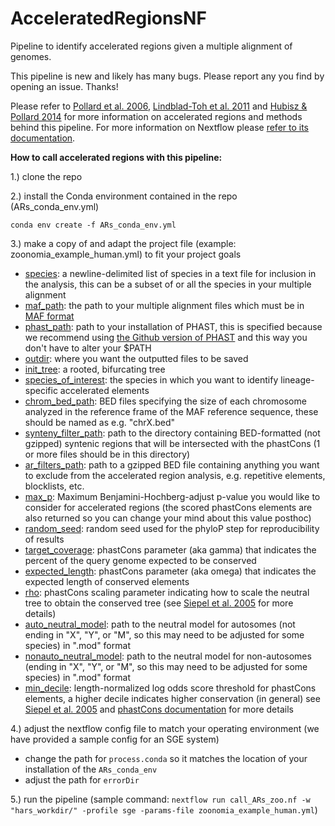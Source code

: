 # AcceleratedRegionsNF
Pipeline to identify accelerated regions given a multiple alignment of genomes.

This pipeline is new and likely has many bugs. Please report any you find by opening an issue. Thanks!

Please refer to [Pollard et al. 2006](https://www.nature.com/articles/nature05113), [Lindblad-Toh et al. 2011](https://www.nature.com/articles/nature10530) and [Hubisz & Pollard 2014](https://www.sciencedirect.com/science/article/pii/S0959437X14000781) for more information on accelerated regions and methods behind this pipeline. For more information on Nextflow please [refer to its documentation](https://www.nextflow.io/docs/latest/index.html).

**How to call accelerated regions with this pipeline:**

1.) clone the repo

2.) install the Conda environment contained in the repo (ARs_conda_env.yml)

`conda env create -f ARs_conda_env.yml`

3.) make a copy of and adapt the project file (example: zoonomia_example_human.yml) to fit your project goals
* <ins>species</ins>: a newline-delimited list of species in a text file for inclusion in the analysis, this can be a subset of or all the species in your multiple alignment
* <ins>maf_path</ins>: the path to your multiple alignment files which must be in [MAF format](https://genome.ucsc.edu/FAQ/FAQformat.html#format5)
* <ins>phast_path</ins>: path to your installation of PHAST, this is specified because we recommend using [the Github version of PHAST](https://github.com/CshlSiepelLab/phast) and this way you don't have to alter your $PATH
* <ins>outdir</ins>: where you want the outputted files to be saved
* <ins>init_tree</ins>: a rooted, bifurcating tree
* <ins>species_of_interest</ins>: the species in which you want to identify lineage-specific accelerated elements
* <ins>chrom_bed_path</ins>: BED files specifying the size of each chromosome analyzed in the reference frame of the MAF reference sequence, these should be named as e.g. "chrX.bed"
* <ins>synteny_filter_path</ins>: path to the directory containing BED-formatted (not gzipped) syntenic regions that will be intersected with the phastCons (1 or more files should be in this directory)
* <ins>ar_filters_path</ins>: path to a gzipped BED file containing anything you want to exclude from the accelerated region analysis, e.g. repetitive elements, blocklists, etc.
* <ins>max_p</ins>: Maximum Benjamini-Hochberg-adjust p-value you would like to consider for accelerated regions (the scored phastCons elements are also returned so you can change your mind about this value posthoc)
* <ins>random_seed</ins>: random seed used for the phyloP step for reproducibility of results
* <ins>target_coverage</ins>: phastCons parameter (aka gamma) that indicates the percent of the query genome expected to be conserved
* <ins>expected_length</ins>: phastCons parameter (aka omega) that indicates the expected length of conserved elements
* <ins>rho</ins>: phastCons scaling parameter indicating how to scale the neutral tree to obtain the conserved tree (see [Siepel et al. 2005](https://pubmed.ncbi.nlm.nih.gov/16024819/) for more details)
* <ins>auto_neutral_model</ins>: path to the neutral model for autosomes (not ending in "X", "Y", or "M", so this may need to be adjusted for some species) in ".mod" format
* <ins>nonauto_neutral_model</ins>: path to the neutral model for non-autosomes (ending in "X", "Y", or "M", so this may need to be adjusted for some species) in ".mod" format
* <ins>min_decile</ins>: length-normalized log odds score threshold for phastCons elements, a higher decile indicates higher conservation (in general) see [Siepel et al. 2005](https://pubmed.ncbi.nlm.nih.gov/16024819/) and [phastCons documentation](http://compgen.cshl.edu/phast/help-pages/phastCons.txt) for more details

4.) adjust the nextflow config file to match your operating environment (we have provided a sample config for an SGE system)
* change the path for `process.conda` so it matches the location of your installation of the `ARs_conda_env`
* adjust the path for `errorDir`

5.) run the pipeline (sample command: `nextflow run call_ARs_zoo.nf -w "hars_workdir/" -profile sge -params-file zoonomia_example_human.yml`)
